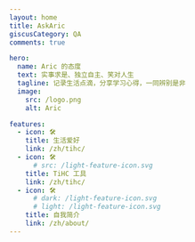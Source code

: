 ```yaml
---
layout: home
title: AskAric
giscusCategory: QA
comments: true

hero:
  name: Aric 的态度
  text: 实事求是、独立自主、笑对人生
  tagline: 记录生活点滴，分享学习心得，一同辨别是非
  image:
    src: /logo.png
    alt: Aric

features:
  - icon: 🛠️
    title: 生活爱好
    link: /zh/tihc/
  - icon: 🛠️
      # src: /light-feature-icon.svg
    title: TiHC 工具
    link: /zh/tihc/
  - icon: 🛠️
      # dark: /light-feature-icon.svg
      # light: /light-feature-icon.svg
    title: 自我简介
    link: /zh/about/
---
```


<vendors/>
<panda-hr/>
<media/>


<!-- ## Ask Channel

You can ask everything you want!

```sh
npm init
npx vitepress init
``` -->

<!-- ## Ask Aric

<QandAList /> -->